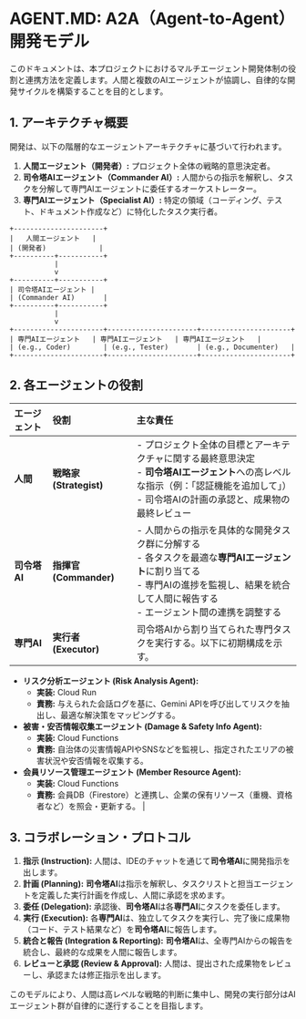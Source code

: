 # AGENT.MD: A2A（Agent-to-Agent）開発モデル

このドキュメントは、本プロジェクトにおけるマルチエージェント開発体制の役割と連携方法を定義します。人間と複数のAIエージェントが協調し、自律的な開発サイクルを構築することを目的とします。

## 1. アーキテクチャ概要

開発は、以下の階層的なエージェントアーキテクチャに基づいて行われます。

1.  **人間エージェント（開発者）:** プロジェクト全体の戦略的意思決定者。
2.  **司令塔AIエージェント（Commander AI）:** 人間からの指示を解釈し、タスクを分解して専門AIエージェントに委任するオーケストレーター。
3.  **専門AIエージェント（Specialist AI）:** 特定の領域（コーディング、テスト、ドキュメント作成など）に特化したタスク実行者。

```
+----------------------+
|   人間エージェント   |
| (開発者)             |
+----------+-----------+
           |
           v
+----------+-----------+
| 司令塔AIエージェント |
| (Commander AI)       |
+----------+-----------+
           |
           v
+----------------------+----------------------+----------------------+
| 専門AIエージェント   | 専門AIエージェント   | 専門AIエージェント   |
| (e.g., Coder)        | (e.g., Tester)       | (e.g., Documenter)   |
+----------------------+----------------------+----------------------+
```

## 2. 各エージェントの役割

| エージェント | 役割 | 主な責任 |
| :--- | :--- | :--- |
| **人間** | **戦略家 (Strategist)** | - プロジェクト全体の目標とアーキテクチャに関する最終意思決定<br>- **司令塔AIエージェント**への高レベルな指示（例：「認証機能を追加して」）<br>- 司令塔AIの計画の承認と、成果物の最終レビュー |
| **司令塔AI** | **指揮官 (Commander)** | - 人間からの指示を具体的な開発タスク群に分解する<br>- 各タスクを最適な**専門AIエージェント**に割り当てる<br>- 専門AIの進捗を監視し、結果を統合して人間に報告する<br>- エージェント間の連携を調整する |
| **専門AI** | **実行者 (Executor)** | 司令塔AIから割り当てられた専門タスクを実行する。以下に初期構成を示す。
  - **リスク分析エージェント (Risk Analysis Agent):**
    - **実装:** Cloud Run
    - **責務:** 与えられた会話ログを基に、Gemini APIを呼び出してリスクを抽出し、最適な解決策をマッピングする。
  - **被害・安否情報収集エージェント (Damage & Safety Info Agent):**
    - **実装:** Cloud Functions
    - **責務:** 自治体の災害情報APIやSNSなどを監視し、指定されたエリアの被害状況や安否情報を収集する。
  - **会員リソース管理エージェント (Member Resource Agent):**
    - **実装:** Cloud Functions
    - **責務:** 会員DB（Firestore）と連携し、企業の保有リソース（重機、資格者など）を照会・更新する。 |

## 3. コラボレーション・プロトコル

1.  **指示 (Instruction):** 人間は、IDEのチャットを通じて**司令塔AI**に開発指示を出します。
2.  **計画 (Planning):** **司令塔AI**は指示を解釈し、タスクリストと担当エージェントを定義した実行計画を作成し、人間に承認を求めます。
3.  **委任 (Delegation):** 承認後、**司令塔AI**は各**専門AI**にタスクを委任します。
4.  **実行 (Execution):** 各**専門AI**は、独立してタスクを実行し、完了後に成果物（コード、テスト結果など）を**司令塔AI**に報告します。
5.  **統合と報告 (Integration & Reporting):** **司令塔AI**は、全専門AIからの報告を統合し、最終的な成果を人間に報告します。
6.  **レビューと承認 (Review & Approval):** 人間は、提出された成果物をレビューし、承認または修正指示を出します。

このモデルにより、人間は高レベルな戦略的判断に集中し、開発の実行部分はAIエージェント群が自律的に遂行することを目指します。
